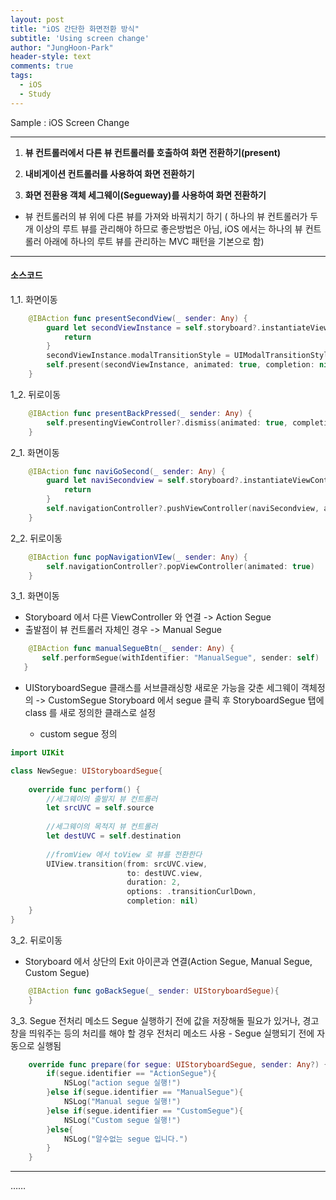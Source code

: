```yaml
---
layout: post
title: "iOS 간단한 화면전환 방식"
subtitle: 'Using screen change'
author: "JungHoon-Park"
header-style: text
comments: true
tags:
  - iOS
  - Study
---
```


Sample : iOS Screen Change

---

1. **뷰 컨트롤러에서 다른 뷰 컨트롤러를 호출하여 화면 전환하기(present)**

2. **내비게이션 컨트롤러를 사용하여 화면 전환하기**

3. **화면 전환용 객체 세그웨이(Segueway)를 사용하여 화면 전환하기**

* 뷰 컨트롤러의 뷰 위에 다른 뷰를 가져와 바꿔치기 하기 ( 하나의 뷰 컨트롤러가 두 개 이상의 루트 뷰를 관리해야 하므로 좋은방법은 아님,
  iOS 에서는 하나의 뷰 컨트롤러 아래에 하나의 루트 뷰를 관리하는 MVC 패턴을 기본으로 함)
  
---
#### 소스코드

1_1. 화면이동
```swift
    @IBAction func presentSecondView(_ sender: Any) {
        guard let secondViewInstance = self.storyboard?.instantiateViewController(withIdentifier: "SecondViewController") else{
            return
        }
        secondViewInstance.modalTransitionStyle = UIModalTransitionStyle.flipHorizontal
        self.present(secondViewInstance, animated: true, completion: nil)
    }
```
1_2. 뒤로이동
```swift
    @IBAction func presentBackPressed(_ sender: Any) {
        self.presentingViewController?.dismiss(animated: true, completion: nil)
    }
```

2_1. 화면이동
```swift
    @IBAction func naviGoSecond(_ sender: Any) {
        guard let naviSecondview = self.storyboard?.instantiateViewController(withIdentifier: "NavigationSecondView") else{
            return
        }
        self.navigationController?.pushViewController(naviSecondview, animated: true)
    }
```
2_2. 뒤로이동
```swift
    @IBAction func popNavigationVIew(_ sender: Any) {
        self.navigationController?.popViewController(animated: true)
    }
```
3_1. 화면이동
 * Storyboard 에서 다른 ViewController 와 연결 -> Action Segue
 * 출발점이 뷰 컨트롤러 자체인 경우 -> Manual Segue
 ```swift
     @IBAction func manualSegueBtn(_ sender: Any) {
        self.performSegue(withIdentifier: "ManualSegue", sender: self)
    }
 ```
 * UIStoryboardSegue 클래스를 서브클래싱항 새로운 가능을 갖춘 세그웨이 객체정의 -> CustomSegue
 Storyboard 에서 segue 클릭 후 StoryboardSegue 탭에 class 를 새로 정의한 클래스로 설정

    - custom segue 정의

```swift
import UIKit

class NewSegue: UIStoryboardSegue{
    
    override func perform() {
        //세그웨이의 출발지 뷰 컨트롤러
        let srcUVC = self.source
        
        //세그웨이의 목적지 뷰 컨트롤러
        let destUVC = self.destination
        
        //fromView 에서 toView 로 뷰를 전환한다
        UIView.transition(from: srcUVC.view,
                          to: destUVC.view,
                          duration: 2,
                          options: .transitionCurlDown,
                          completion: nil)
    }
}
```
3_2. 뒤로이동
* Storyboard 에서 상단의 Exit 아이콘과 연결(Action Segue, Manual Segue, Custom Segue)
```swift
    @IBAction func goBackSegue(_ sender: UIStoryboardSegue){
    }
```
3_3. Segue 전처리 메소드
Segue 실행하기 전에 값을 저장해둘 필요가 있거나, 경고창을 띄워주는 등의 처리를 해야 할 경우 전처리 메소드 사용 - Segue 실행되기 전에 자동으로 실행됨
```swift
    override func prepare(for segue: UIStoryboardSegue, sender: Any?) {
        if(segue.identifier == "ActionSegue"){
            NSLog("action segue 실행!")
        }else if(segue.identifier == "ManualSegue"){
            NSLog("Manual segue 실행!")
        }else if(segue.identifier == "CustomSegue"){
            NSLog("Custom segue 실행!")
        }else{
            NSLog("알수없는 segue 입니다.")
        }
    }
```


---


……
